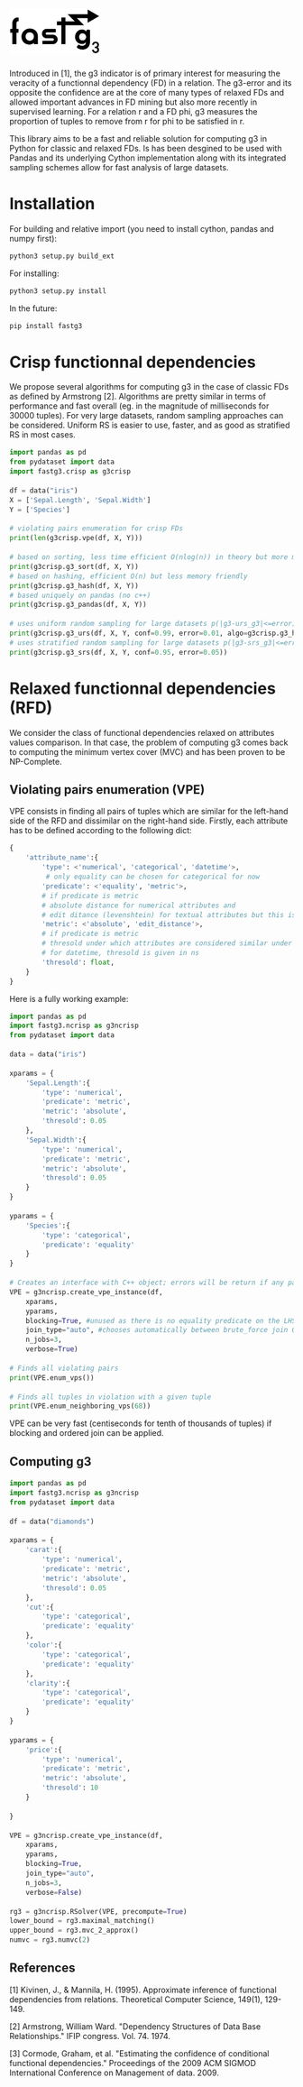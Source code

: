 # <img alt="fastg3" src="branding/logo_github_dark.png" height="80">

Introduced in [1], the g3 indicator is of primary interest for measuring the veracity of a functionnal dependency (FD) in a relation. The g3-error and its opposite the confidence are at the core of many types of relaxed FDs and allowed important advances in FD mining but also more recently in supervised learning. For a relation r and a FD phi, g3 measures the proportion of tuples to remove from r for phi to be satisfied in r.

This library aims to be a fast and reliable solution for computing g3 in Python for classic and relaxed FDs. Is has been desgined to be used with Pandas and its underlying Cython implementation along with its integrated sampling schemes allow for fast analysis of large datasets.

# Installation

For building and relative import (you need to install cython, pandas and numpy first):

``` bash
python3 setup.py build_ext
```
For installing:
``` bash
python3 setup.py install
```
In the future:

``` bash
pip install fastg3
```

# Crisp functionnal dependencies

We propose several algorithms for computing g3 in the case of classic FDs as defined by Armstrong [2]. Algorithms are pretty similar in terms of performance and fast overall (eg. in the magnitude of milliseconds for 30000 tuples). For very large datasets, random sampling approaches can be considered. Uniform RS is easier to use, faster, and as good as stratified RS in most cases.

``` python
import pandas as pd
from pydataset import data
import fastg3.crisp as g3crisp

df = data("iris")
X = ['Sepal.Length', 'Sepal.Width']
Y = ['Species']

# violating pairs enumeration for crisp FDs
print(len(g3crisp.vpe(df, X, Y)))

# based on sorting, less time efficient O(nlog(n)) in theory but more memory friendly
print(g3crisp.g3_sort(df, X, Y))
# based on hashing, efficient O(n) but less memory friendly
print(g3crisp.g3_hash(df, X, Y))
# based uniquely on pandas (no c++)
print(g3crisp.g3_pandas(df, X, Y))

# uses uniform random sampling for large datasets p(|g3-urs_g3|<=error)=conf
print(g3crisp.g3_urs(df, X, Y, conf=0.99, error=0.01, algo=g3crisp.g3_hash, verbose=True))
# uses stratified random sampling for large datasets p(|g3-srs_g3|<=error)=conf [3]
print(g3crisp.g3_srs(df, X, Y, conf=0.95, error=0.05))
```

# Relaxed functionnal dependencies (RFD)

We consider the class of functional dependencies relaxed on attributes values comparison. In that case, the problem of computing g3 comes back to computing the minimum vertex cover (MVC) and has been proven to be NP-Complete. 

## Violating pairs enumeration (VPE)

VPE consists in finding all pairs of tuples which are similar for the left-hand side of the RFD and dissimilar on the right-hand side. Firstly, each attribute has to be defined according to the following dict:

``` python
{
    'attribute_name':{
        'type': <'numerical', 'categorical', 'datetime'>,
         # only equality can be chosen for categorical for now
        'predicate': <'equality', 'metric'>,
        # if predicate is metric
        # absolute distance for numerical attributes and 
        # edit ditance (levenshtein) for textual attributes but this is pretty slow for now...
        'metric': <'absolute', 'edit_distance'>, 
        # if predicate is metric
        # thresold under which attributes are considered similar under the given metric
        # for datetime, thresold is given in ns
        'thresold': float, 
    }
}
```

Here is a fully working example:

``` python
import pandas as pd
import fastg3.ncrisp as g3ncrisp
from pydataset import data

data = data("iris")

xparams = {
    'Sepal.Length':{
        'type': 'numerical',
        'predicate': 'metric',
        'metric': 'absolute',
        'thresold': 0.05
    },
    'Sepal.Width':{
        'type': 'numerical',
        'predicate': 'metric',
        'metric': 'absolute',
        'thresold': 0.05
    }
}

yparams = {
    'Species':{
        'type': 'categorical',
        'predicate': 'equality'
    }
}

# Creates an interface with C++ object; errors will be return if any parameter is wrong
VPE = g3ncrisp.create_vpe_instance(df, 
    xparams, 
    yparams, 
    blocking=True, #unused as there is no equality predicate on the LHS of the FD
    join_type="auto", #chooses automatically between brute_force join O(n*2) and ordered join o(nlog(n))
    n_jobs=3, 
    verbose=True)

# Finds all violating pairs
print(VPE.enum_vps())

# Finds all tuples in violation with a given tuple
print(VPE.enum_neighboring_vps(68))
```
VPE can be very fast (centiseconds for tenth of thousands of tuples) if blocking and ordered join can be applied.

## Computing g3

``` python
import pandas as pd
import fastg3.ncrisp as g3ncrisp
from pydataset import data

df = data("diamonds")

xparams = {
    'carat':{
        'type': 'numerical',
        'predicate': 'metric',
        'metric': 'absolute',
        'thresold': 0.05
    },
    'cut':{
        'type': 'categorical',
        'predicate': 'equality'
    },
    'color':{
        'type': 'categorical',
        'predicate': 'equality'
    },
    'clarity':{
        'type': 'categorical',
        'predicate': 'equality'
    }
}

yparams = {
    'price':{
        'type': 'numerical',
        'predicate': 'metric',
        'metric': 'absolute',
        'thresold': 10
    }

}

VPE = g3ncrisp.create_vpe_instance(df, 
    xparams, 
    yparams, 
    blocking=True,
    join_type="auto", 
    n_jobs=3, 
    verbose=False)

rg3 = g3ncrisp.RSolver(VPE, precompute=True)
lower_bound = rg3.maximal_matching()
upper_bound = rg3.mvc_2_approx()
numvc = rg3.numvc(2)
```

## References
<a id="1">[1]</a> 
Kivinen, J., & Mannila, H. (1995). Approximate inference of functional dependencies from relations. Theoretical Computer Science, 149(1), 129-149.

<a id="2">[2]</a> 
Armstrong, William Ward. "Dependency Structures of Data Base Relationships." IFIP congress. Vol. 74. 1974.

<a id="3">[3]</a> 
Cormode, Graham, et al. "Estimating the confidence of conditional functional dependencies." Proceedings of the 2009 ACM SIGMOD International Conference on Management of data. 2009.
